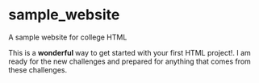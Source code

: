 # sample_website
A sample website for college HTML
<P>This is a <strong> wonderful </strong> way to get started with your first HTML project!. I am ready for the new challenges and prepared for anything that comes from these challenges.</p>
<br>
<br>
